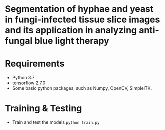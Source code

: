 # Segmentation of hyphae and yeast in fungi-infected tissue slice images and its application in analyzing anti-fungal blue light therapy

# Requirements
- Python 3.7
- tensorflow 2.7.0
- Some basic python packages, such as Numpy, OpenCV, SimpleITK.

# Training & Testing
- Train and test the models
`python train.py` 
